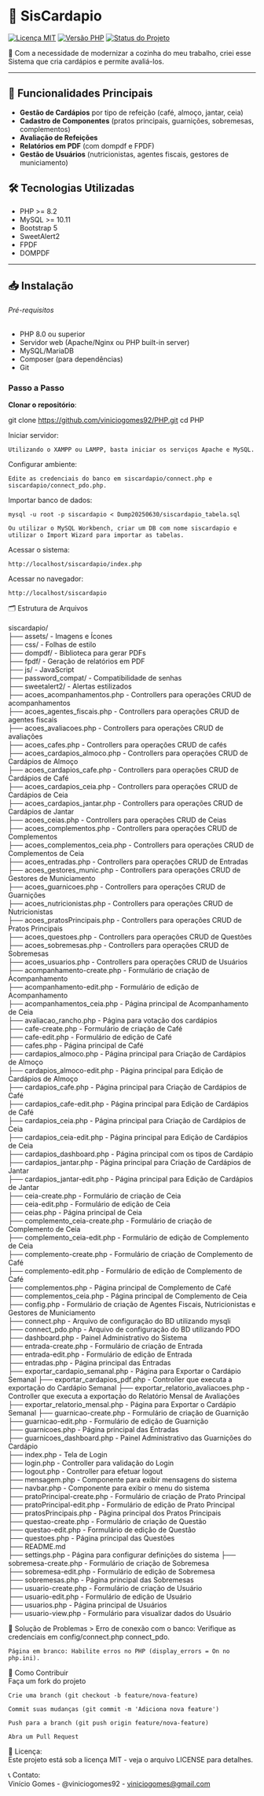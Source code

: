 # 🚀 SisCardapio

[![Licença MIT](https://img.shields.io/badge/license-MIT-blue.svg)](LICENSE)
[![Versão PHP](https://img.shields.io/badge/PHP-%3E%3D8.0-777BB4?logo=php)](https://php.net/)
[![Status do Projeto](https://img.shields.io/badge/status-Em%20Desenvolvimento-yellow)](https://github.com/seu-usuario/seu-repositorio)

📝 Com a necessidade de modernizar a cozinha do meu trabalho, criei esse Sistema que cria cardápios e permite avaliá-los.

---

## 🌟 Funcionalidades Principais
- **Gestão de Cardápios** por tipo de refeição (café, almoço, jantar, ceia)
- **Cadastro de Componentes** (pratos principais, guarnições, sobremesas, complementos)
- **Avaliação de Refeições**
- **Relatórios em PDF** (com dompdf e FPDF)
- **Gestão de Usuários** (nutricionistas, agentes fiscais, gestores de municiamento)

## 🛠️ Tecnologias Utilizadas
- PHP >= 8.2
- MySQL >= 10.11
- Bootstrap 5
- SweetAlert2
- FPDF
- DOMPDF
---

## 📥 Instalação

###### Pré-requisitos
- PHP 8.0 ou superior
- Servidor web (Apache/Nginx ou PHP built-in server)
- MySQL/MariaDB
- Composer (para dependências)
- Git

### Passo a Passo

**Clonar o repositório**:
   
   git clone https://github.com/viniciogomes92/PHP.git
   cd PHP


Iniciar servidor:

	Utilizando o XAMPP ou LAMPP, basta iniciar os serviços Apache e MySQL.

Configurar ambiente:

	Edite as credenciais do banco em siscardapio/connect.php e siscardapio/connect_pdo.php.

Importar banco de dados:

	mysql -u root -p siscardapio < Dump20250630/siscardapio_tabela.sql

	Ou utilizar o MySQL Workbench, criar um DB com nome siscardapio e utilizar o Import Wizard para importar as tabelas.

Acessar o sistema:

	http://localhost/siscardapio/index.php

Acessar no navegador:

	http://localhost/siscardapio

🗂️ Estrutura de Arquivos <br>
<br>
siscardapio/ <br>
├── assets/           			- Imagens e Ícones <br>
├── css/              			- Folhas de estilo <br>
├── dompdf/           			- Biblioteca para gerar PDFs <br>
├── fpdf/             			- Geração de relatórios em PDF <br>
├── js/              			- JavaScript <br>
├── password_compat/ 			- Compatibilidade de senhas <br>
├── sweetalert2/      			- Alertas estilizados <br>
├── acoes_acompanhamentos.php		- Controllers para operações CRUD de acompanhamentos <br>
├── acoes_agentes_fiscais.php		- Controllers para operações CRUD de agentes fiscais <br>
├── acoes_avaliacoes.php		- Controllers para operações CRUD de avaliações <br>
├── acoes_cafes.php			- Controllers para operações CRUD de cafés <br>
├── acoes_cardapios_almoco.php		- Controllers para operações CRUD de Cardápios de Almoço <br>
├── acoes_cardapios_cafe.php		- Controllers para operações CRUD de Cardápios de Café <br>
├── acoes_cardapios_ceia.php		- Controllers para operações CRUD de Cardápios de Ceia <br>
├── acoes_cardapios_jantar.php 		- Controllers para operações CRUD de Cardápios de Jantar <br>
├── acoes_ceias.php			- Controllers para operações CRUD de Ceias <br>
├── acoes_complementos.php		- Controllers para operações CRUD de Complementos <br>
├── acoes_complementos_ceia.php		- Controllers para operações CRUD de Complementos de Ceia <br>
├── acoes_entradas.php			- Controllers para operações CRUD de Entradas <br>
├── acoes_gestores_munic.php		- Controllers para operações CRUD de Gestores de Municiamento <br>
├── acoes_guarnicoes.php		- Controllers para operações CRUD de Guarnições <br>
├── acoes_nutricionistas.php		- Controllers para operações CRUD de Nutricionistas <br>
├── acoes_pratosPrincipais.php		- Controllers para operações CRUD de Pratos Principais <br>
├── acoes_questoes.php			- Controllers para operações CRUD de Questões <br> 
├── acoes_sobremesas.php		- Controllers para operações CRUD de Sobremesas <br>
├── acoes_usuarios.php			- Controllers para operações CRUD de Usuários <br>
├── acompanhamento-create.php		- Formulário de criação de Acompanhamento <br>
├── acompanhamento-edit.php		- Formulário de edição de Acompanhamento <br>
├── acompanhamentos_ceia.php        	- Página principal de Acompanhamento de Ceia <br>
├── avaliacao_rancho.php		- Página para votação dos cardápios <br>
├── cafe-create.php			- Formulário de criação de Café <br>
├── cafe-edit.php			- Formulário de edição de Café <br>
├── cafes.php				- Página principal de Café <br>
├── cardapios_almoco.php		- Página principal para Criação de Cardápios de Almoço <br>
├── cardapios_almoco-edit.php		- Página principal para Edição de Cardápios de Almoço <br>
├── cardapios_cafe.php			- Página principal para Criação de Cardápios de Café <br>
├── cardapios_cafe-edit.php		- Página principal para Edição de Cardápios de Café <br>
├── cardapios_ceia.php			- Página principal para Criação de Cardápios de Ceia <br>
├── cardapios_ceia-edit.php		- Página principal para Edição de Cardápios de Ceia <br>
├── cardapios_dashboard.php		- Página principal com os tipos de Cardápio <br>
├── cardapios_jantar.php		- Página principal para Criação de Cardápios de Jantar <br>
├── cardapios_jantar-edit.php		- Página principal para Edição de Cardápios de Jantar <br>
├── ceia-create.php			- Formulário de criação de Ceia <br>
├── ceia-edit.php			- Formulário de edição de Ceia <br>
├── ceias.php				- Página principal de Ceia <br>
├── complemento_ceia-create.php		- Formulário de criação de Complemento de Ceia <br> 
├── complemento_ceia-edit.php		- Formulário de edição de Complemento de Ceia <br>
├── complemento-create.php		- Formulário de criação de Complemento de Café <br> 
├── complemento-edit.php		- Formulário de edição de Complemento de Café <br>
├── complementos.php			- Página principal de Complemento de Café <br>
├── complementos_ceia.php		- Página principal de Complemento de Ceia <br>
├── config.php				- Formulário de criação de Agentes Fiscais, Nutricionistas e Gestores de Municiamento <br>
├── connect.php				- Arquivo de configuração do BD utilizando mysqli <br>
├── connect_pdo.php			- Arquivo de configuração do BD utilizando PDO <br>
├── dashboard.php			- Painel Administrativo do Sistema <br>
├── entrada-create.php			- Formulário de criação de Entrada <br>
├── entrada-edit.php			- Formulário de edição de Entrada <br>
├── entradas.php			- Página principal das Entradas <br>
├── exportar_cardapio_semanal.php 	- Página para Exportar o Cardápio Semanal
├── exportar_cardapios_pdf.php		- Controller que executa a exportação do Cardápio Semanal
├── exportar_relatorio_avaliacoes.php	- Controller que executa a exportação do Relatório Mensal de Avaliações
├── exportar_relatorio_mensal.php	- Página para Exportar o Cardápio Semanal
├── guarnicao-create.php		- Formulário de criação de Guarnição <br>
├── guarnicao-edit.php			- Formulário de edição de Guarnição <br>
├── guarnicoes.php			- Página principal das Entradas <br>
├── guarnicoes_dashboard.php		- Painel Administrativo das Guarnições do Cardápio <br>
├── index.php				- Tela de Login  
├── login.php				- Controller para validação do Login  
├── logout.php				- Controller para efetuar logout  
├── mensagem.php			- Componente para exibir mensagens do sistema  
├── navbar.php				- Componente para exibir o menu do sistema  
├── pratoPrincipal-create.php		- Formulário de criação de Prato Principal <br>
├── pratoPrincipal-edit.php		- Formulário de edição de Prato Principal <br>
├── pratosPrincipais.php		- Página principal dos Pratos Principais <br>
├── questao-create.php			- Formulário de criação de Questão <br>
├── questao-edit.php			- Formulário de edição de Questão <br>
├── questoes.php			- Página principal das Questões <br>
├── README.md				
├── settings.php			- Página para configurar definições do sistema
├── sobremesa-create.php		- Formulário de criação de Sobremesa <br>
├── sobremesa-edit.php			- Formulário de edição de Sobremesa <br>
├── sobremesas.php			- Página principal das Sobremesas <br>
├── usuario-create.php			- Formulário de criação de Usuário <br>
├── usuario-edit.php			- Formulário de edição de Usuário <br>
├── usuarios.php			- Página principal de Usuários <br>
├── usuario-view.php			- Formulário para visualizar dados do Usuário <br>

🐛 Solução de Problemas
	> Erro de conexão com o banco: Verifique as credenciais em config/connect.php connect_pdo.

	Página em branco: Habilite erros no PHP (display_errors = On no php.ini).

🤝 Como Contribuir <br>
	Faça um fork do projeto

	Crie uma branch (git checkout -b feature/nova-feature)

	Commit suas mudanças (git commit -m 'Adiciona nova feature')

	Push para a branch (git push origin feature/nova-feature)

	Abra um Pull Request

📜 Licença: <br>
	Este projeto está sob a licença MIT - veja o arquivo LICENSE para detalhes.

📞 Contato: <br>
	Vinício Gomes - @viniciogomes92 - viniciogomes@gmail.com
